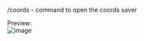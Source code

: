 /coords - command to open the coords saver

Preview:
<br>
![image](https://user-images.githubusercontent.com/51214572/194374818-8381c0b1-0d18-4ce8-bb45-6de5fc84d3af.png)

